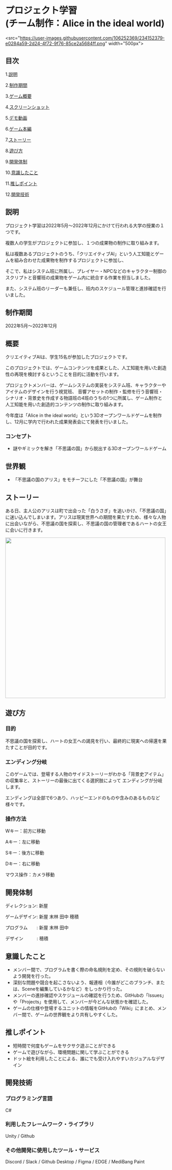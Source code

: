 # プロジェクト学習<br>(チーム制作：Alice in the ideal world)

<src="https://user-images.githubusercontent.com/106252369/234152379-e0284a59-2d24-4f72-9f76-85ce2a5684ff.png" width="500px">
## 目次

1.[説明](https://github.com/TakumiShinya/Portfolio/blob/main/%E3%82%AB%E3%83%9F%E3%82%B5%E3%83%9E%E3%82%A4%E3%83%B3%E3%82%BF%E3%83%BC%E3%83%B3/README.md#%E3%82%B2%E3%83%BC%E3%83%A0%E8%AA%AC%E6%98%8E)

2.[制作期間](https://github.com/TakumiShinya/Portfolio/blob/main/%E3%82%AB%E3%83%9F%E3%82%B5%E3%83%9E%E3%82%A4%E3%83%B3%E3%82%BF%E3%83%BC%E3%83%B3/README.md#%E5%88%B6%E4%BD%9C%E6%9C%9F%E9%96%93)

3.[ゲーム概要](https://github.com/TakumiShinya/Portfolio/blob/main/%E3%82%AB%E3%83%9F%E3%82%B5%E3%83%9E%E3%82%A4%E3%83%B3%E3%82%BF%E3%83%BC%E3%83%B3/README.md#%E3%82%B2%E3%83%BC%E3%83%A0%E6%A6%82%E8%A6%81)

4.[スクリーンショット](https://github.com/TakumiShinya/Portfolio/blob/main/%E3%82%AB%E3%83%9F%E3%82%B5%E3%83%9E%E3%82%A4%E3%83%B3%E3%82%BF%E3%83%BC%E3%83%B3/README.md#%E3%82%B9%E3%82%AF%E3%83%AA%E3%83%BC%E3%83%B3%E3%82%B7%E3%83%A7%E3%83%83%E3%83%88)

5.[デモ動画](https://github.com/TakumiShinya/Portfolio/blob/main/%E3%82%AB%E3%83%9F%E3%82%B5%E3%83%9E%E3%82%A4%E3%83%B3%E3%82%BF%E3%83%BC%E3%83%B3/README.md#%E3%83%87%E3%83%A2%E5%8B%95%E7%94%BB)

6.[ゲーム本編](https://github.com/TakumiShinya/Portfolio/blob/main/%E3%82%AB%E3%83%9F%E3%82%B5%E3%83%9E%E3%82%A4%E3%83%B3%E3%82%BF%E3%83%BC%E3%83%B3/README.md#%E3%82%B2%E3%83%BC%E3%83%A0%E6%9C%AC%E7%B7%A8)

7.[ストーリー](https://github.com/TakumiShinya/Portfolio/blob/main/%E3%82%AB%E3%83%9F%E3%82%B5%E3%83%9E%E3%82%A4%E3%83%B3%E3%82%BF%E3%83%BC%E3%83%B3!/README.md#%E3%82%B9%E3%83%88%E3%83%BC%E3%83%AA%E3%83%BC)

8.[遊び方](https://github.com/TakumiShinya/Portfolio/blob/main/%E3%82%AB%E3%83%9F%E3%82%B5%E3%83%9E%E3%82%A4%E3%83%B3%E3%82%BF%E3%83%BC%E3%83%B3/README.md#%E9%81%8A%E3%81%B3%E6%96%B9)

9.[開発体制](https://github.com/TakumiShinya/Portfolio/blob/main/%E3%82%AB%E3%83%9F%E3%82%B5%E3%83%9E%E3%82%A4%E3%83%B3%E3%82%BF%E3%83%BC%E3%83%B3/README.md#%E9%96%8B%E7%99%BA%E4%BD%93%E5%88%B6)

10.[意識したこと](https://github.com/TakumiShinya/Portfolio/blob/main/%E3%82%AB%E3%83%9F%E3%82%B5%E3%83%9E%E3%82%A4%E3%83%B3%E3%82%BF%E3%83%BC%E3%83%B3/README.md#%E6%84%8F%E8%AD%98%E3%81%97%E3%81%9F%E3%81%93%E3%81%A8)

11.[推しポイント](https://github.com/TakumiShinya/Portfolio/blob/main/%E3%82%AB%E3%83%9F%E3%82%B5%E3%83%9E%E3%82%A4%E3%83%B3%E3%82%BF%E3%83%BC%E3%83%B3/README.md#%E6%8E%A8%E3%81%97%E3%83%9D%E3%82%A4%E3%83%B3%E3%83%88)

12.[開発技術](https://github.com/TakumiShinya/Portfolio/blob/main/%E3%82%AB%E3%83%9F%E3%82%B5%E3%83%9E%E3%82%A4%E3%83%B3%E3%82%BF%E3%83%BC%E3%83%B3/README.md#%E9%96%8B%E7%99%BA%E6%8A%80%E8%A1%93)

## 説明
プロジェクト学習は2022年5月～2022年12月にかけて行われる大学の授業の１つです。

複数人の学生がプロジェクトに参加し、１つの成果物の制作に取り組みます。

私は複数あるプロジェクトのうち、「クリエイティブAI」という人工知能とゲームを組み合わせた成果物を制作するプロジェクトに参加し、

そこで、私はシステム班に所属し、プレイヤー・NPCなどのキャラクター制御のスクリプトと音響班の成果物をゲーム内に統合する作業を担当しました。

また、システム班のリーダーも兼任し、班内のスケジュール管理と進捗確認を行いました。
## 制作期間

2022年5月～2022年12月

## 概要
クリエイティブAIは、学生15名が参加したプロジェクトです。

このプロジェクトでは、ゲームコンテンツを成果とした、人工知能を用いた創造性の再現を検討するということを目的に活動を行います。

プロジェクトメンバーは、ゲームシステムの実装をシステム班、キャラクターやアイテムのデザインを行う視覚班、
音響アセットの制作・監修を行う音響班・シナリオ・背景史を作成する物語班の4班のうちの1つに所属し、ゲーム制作と人工知能を用いた創造的コンテンツの制作に取り組みます。

今年度は「Alice in the ideal world」という3Dオープンワールドゲームを制作し、12月に学内で行われた成果発表会にて発表を行いました。

### コンセプト
- 謎やギミックを解き「不思議の国」から脱出する3Dオープンワールドゲーム

## 世界観
- 「不思議の国のアリス」をモチーフにした「不思議の国」が舞台

## ストーリー

ある日、主人公のアリスは町で出会った「白うさぎ」を追いかけ、「不思議の国」に迷い込んでしまいます。アリスは現実世界への期間を果たすため、様々な人物に出会いながら、不思議の国を探索し、不思議の国の管理者であるハートの女王に会いに行きます。

<img src="https://user-images.githubusercontent.com/106252369/233933376-655fa36b-7083-4882-b7e0-cfd5485c3922.png" width="500px">

## 遊び方

### 目的
不思議の国を探索し、ハートの女王への謁見を行い、最終的に現実への帰還を果たすことが目的です。

### エンディング分岐
このゲームでは、登場する人物のサイドストーリーがわかる「背景史アイテム」の収集率と、ストーリーの最後に出てくる選択肢によって
エンディングが分岐します。

エンディングは全部で6つあり、ハッピーエンドのものや含みのあるものなど様々です。

### 操作方法

Wキー：前方に移動

Aキー：左に移動

Sキー：後方に移動

Dキー：右に移動

マウス操作：カメラ移動

## 開発体制
ディレクション: 新屋

ゲームデザイン: 新屋 末林 田中 穂積

プログラム　　: 新屋 末林 田中

デザイン　　　: 穂積

## 意識したこと

- メンバー間で、プログラムを書く際の命名規則を定め、その規則を破らないよう開発を行った。
- 深刻な問題や競合を起こさないよう、報連相（今誰がどこのブランチ、または、Sceneを編集しているかなど）をしっかり行った。
- メンバーの進捗確認やスケジュールの確認を行うため、GitHubの「Issues」や「Projects」を使用して、メンバーが今どんな状態かを確認した。
- ゲームの仕様や登場するユニットの情報をGitHubの「Wiki」にまとめ、メンバー間で、ゲームの世界観をより共有しやすくした。

## 推しポイント

- 短時間で何度もゲームをサクサク遊ぶことができる
- ゲームで遊びながら、環境問題に関して学ぶことができる
- ドット絵を利用したことによる、誰にでも受け入れやすいカジュアルなデザイン

## 開発技術
### プログラミング言語
C#

### 利用したフレームワーク・ライブラリ
Unity / Github

### その他開発に使用したツール・サービス
Discord / Slack / Github Desktop / Figma / EDGE / MediBang Paint
